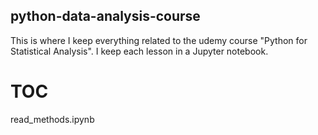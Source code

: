 ## python-data-analysis-course
This is where I keep everything related to the udemy course "Python for
Statistical Analysis". I keep each lesson in a Jupyter notebook.
# TOC
read_methods.ipynb